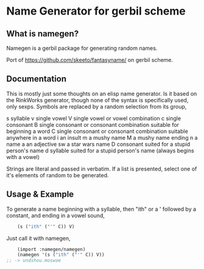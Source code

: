 # Name Generator for gerbil scheme

## What is namegen?

Namegen is a gerbil package for generating random names.

Port of https://github.com/skeeto/fantasyname/ on gerbil scheme.

## Documentation

This is mostly just some thoughts on an elisp name generator. Is it
based on the RinkWorks generator, though none of the syntax is
specifically used, only sexps. Symbols are replaced by a random
selection from its group,

s  syllable
v  single vowel
V  single vowel or vowel combination
c  single consonant
B  single consonant or consonant combination suitable for beginning a word
C  single consonant or consonant combination suitable anywhere in a word
i  an insult
m  a mushy name
M  a mushy name ending
n  a name
a  an adjective
sw a star wars name
D  consonant suited for a stupid person's name
d  syllable suited for a stupid person's name (always begins with a vowel)

Strings are literal and passed in verbatim. If a list is presented,
select one of it's elements of random to be generated.



## Usage & Example

To generate a name beginning with a syllable, then "ith" or a '
followed by a constant, and ending in a vowel sound,

```scheme
    (s ("ith" ("'" C)) V)
```

Just call it with namegen,

```scheme
    (import :namegen/namegen)
    (namegen '(s ("ith" ("'" C)) V))
;; -> undshou.moswae
```
